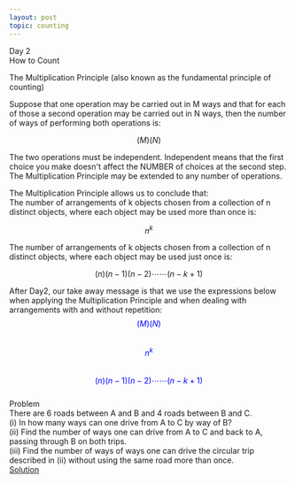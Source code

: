 ```yaml
---
layout: post
topic: counting
---
```

Day 2  
How to Count  

The Multiplication Principle (also known as the fundamental principle of counting)   

Suppose that one operation may be carried out in M ways and that for each of those a second operation may be carried out in N ways, then the number of ways of performing both operations is:

$$(M)(N)$$

The two operations must be independent. Independent means that the first choice you make doesn't affect the NUMBER of choices at the second step.  
The Multiplication Principle may be extended to any number of operations.  

The Multiplication Principle allows us to conclude that:  
The number of arrangements of k objects chosen from a collection of n distinct objects, where each object may be used more than once is:  

$$n^{k}$$

The number of arrangements of k objects chosen from a collection of n distinct objects, where each object may be used just once is:  

$$(n)(n-1)(n-2)\cdots\cdots(n-k+1)$$

After Day2, our take away message is that we use the expressions below when applying the Multiplication Principle and when dealing with arrangements with and without repetition:  
<span style="color:blue"> $$(M)(N)$$ </span>   
<span style="color:blue"> $$n^{k}$$ </span>   
<span style="color:blue"> $$(n)(n-1)(n-2)\cdots\cdots(n-k+1)$$ </span>   
 Problem  
There are 6 roads between A and B and 4 roads between B and C.  
(i) In how many ways can one drive from A to C by way of B?    
(ii) Find the number of ways one can drive from A to C and back to A, passing through B on both trips.   
(iii) Find the number of ways of ways one can drive the circular trip described in (ii) without using the same road more than once.  
<a href="https://appliedmaths.moodlecloud.com/login/index.php" target="_blank">Solution</a>  
 
 
 


